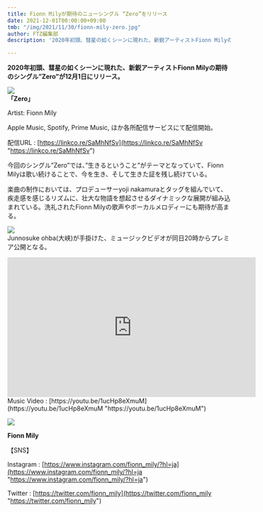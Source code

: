 ```yaml
---
title: Fionn Milyが期待のニューシングル “Zero”をリリース
date: 2021-12-01T00:00:00+09:00
tmb: "/img/2021/11/30/fionn-mily-zero.jpg"
author: FTZ編集部
description: '2020年初頭、彗星の如くシーンに現れた、新鋭アーティストFionn Milyの期待のシングル”Zero”が12月1日にリリース。 '

---
```

**2020年初頭、彗星の如くシーンに現れた、新鋭アーティストFionn Milyの期待のシングル”Zero”が12月1日にリリース。**

![](/img/2021/11/30/zero.jpg)  
**「Zero」**

Artist: Fionn Mily

Apple Music, Spotify, Prime Music, ほか各所配信サービスにて配信開始。

配信URL : [https://linkco.re/SaMhNfSv](https://linkco.re/SaMhNfSv "https://linkco.re/SaMhNfSv")

今回のシングル”Zero”では、”生きるということ”がテーマとなっていて、Fionn Milyは歌い続けることで、今を生き、そして生きた証を残し続けている。

楽曲の制作においては、プロデューサーyoji nakamuraとタッグを組んでいて、疾走感を感じるリズムに、壮大な物語を想起させるダイナミックな展開が組み込まれている。洗礼されたFionn Milyの歌声やボーカルメロディーにも期待が高まる。

![](/img/2021/11/30/zero-mv-2.png)  
Junnosuke ohba(大峡)が手掛けた、ミュージックビデオが同日20時からプレミア公開となる。
<iframe width="560" height="315" src="https://www.youtube.com/embed/1ucHp8eXmuM" title="YouTube video player" frameborder="0" allow="accelerometer; autoplay; clipboard-write; encrypted-media; gyroscope; picture-in-picture" allowfullscreen></iframe>
Music Video : [https://youtu.be/1ucHp8eXmuM](https://youtu.be/1ucHp8eXmuM "https://youtu.be/1ucHp8eXmuM")

![](/img/2021/11/30/fionn-mily-zero.jpg)

**Fionn Mily**

【SNS】

Instagram : [https://www.instagram.com/fionn_mily/?hl=ja](https://www.instagram.com/fionn_mily/?hl=ja "https://www.instagram.com/fionn_mily/?hl=ja")

Twitter : [https://twitter.com/fionn_mily](https://twitter.com/fionn_mily "https://twitter.com/fionn_mily")